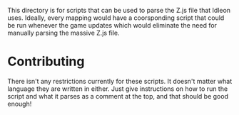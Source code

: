 This directory is for scripts that can be used to parse the Z.js file that Idleon uses. Ideally, every mapping would have a coorsponding script that could be run whenever the game updates which would eliminate the need for manually parsing the massive Z.js file. 

# Contributing
There isn't any restrictions currently for these scripts. It doesn't matter what language they are written in either. Just give instructions on how to run the script and what it parses as a comment at the top, and that should be good enough!